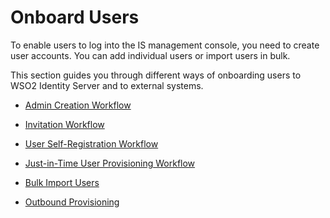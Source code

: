 # Onboard Users 

To enable users to log into the IS management console, you need to create user accounts. You can add individual users or import users in bulk. 

This section guides you through different ways of onboarding users to WSO2 Identity Server and to external systems.  

- [Admin Creation Workflow](../admin-creation-workflow) 

- [Invitation Workflow](../invitation-workflow) 

- [User Self-Registration Workflow](../self-registration-workflow)

- [Just-in-Time User Provisioning Workflow](../jit-workflow)

- [Bulk Import Users](../import-users)

- [Outbound Provisioning](../outbound-provisioning)
